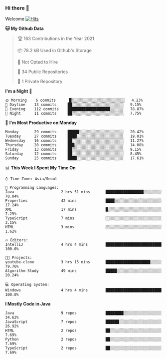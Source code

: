 ### Hi there 👋 

Welcome [![Hits](https://hits.seeyoufarm.com/api/count/incr/badge.svg?url=https%3A%2F%2Fgithub.com%2Fharry4455&count_bg=%2379C83D&title_bg=%23555555&icon=&icon_color=%23E7E7E7&title=hits&edge_flat=false)](https://hits.seeyoufarm.com)


<!--
**harry4455/harry4455** is a ✨ _special_ ✨ repository because its `README.md` (this file) appears on your GitHub profile.

Here are some ideas to get you started:

- 🔭 I’m currently working on ...
- 🌱 I’m currently learning ...
- 👯 I’m looking to collaborate on ...
- 🤔 I’m looking for help with ...
- 💬 Ask me about ...
- 📫 How to reach me: ...
- 😄 Pronouns: ...
- ⚡ Fun fact: ...
-->

<!--START_SECTION:waka-->
**🐱 My Github Data** 

> 🏆 163 Contributions in the Year 2021
 > 
> 📦 78.2 kB Used in Github's Storage 
 > 
> 🚫 Not Opted to Hire
 > 
> 📜 34 Public Repositories 
 > 
> 🔑 1 Private Repository 
 > 
**I'm a Night 🦉** 

```text
🌞 Morning    6 commits      █░░░░░░░░░░░░░░░░░░░░░░░░   4.23% 
🌆 Daytime    13 commits     ██░░░░░░░░░░░░░░░░░░░░░░░   9.15% 
🌃 Evening    112 commits    ███████████████████░░░░░░   78.87% 
🌙 Night      11 commits     ██░░░░░░░░░░░░░░░░░░░░░░░   7.75%

```
📅 **I'm Most Productive on Monday** 

```text
Monday       29 commits     █████░░░░░░░░░░░░░░░░░░░░   20.42% 
Tuesday      27 commits     ████░░░░░░░░░░░░░░░░░░░░░   19.01% 
Wednesday    16 commits     ██░░░░░░░░░░░░░░░░░░░░░░░   11.27% 
Thursday     20 commits     ███░░░░░░░░░░░░░░░░░░░░░░   14.08% 
Friday       13 commits     ██░░░░░░░░░░░░░░░░░░░░░░░   9.15% 
Saturday     12 commits     ██░░░░░░░░░░░░░░░░░░░░░░░   8.45% 
Sunday       25 commits     ████░░░░░░░░░░░░░░░░░░░░░   17.61%

```


📊 **This Week I Spent My Time On** 

```text
⌚︎ Time Zone: Asia/Seoul

💬 Programming Languages: 
Java                     2 hrs 51 mins       █████████████████░░░░░░░░   70.04% 
Properties               42 mins             ████░░░░░░░░░░░░░░░░░░░░░   17.24% 
XML                      17 mins             █░░░░░░░░░░░░░░░░░░░░░░░░   7.25% 
TypeScript               7 mins              ░░░░░░░░░░░░░░░░░░░░░░░░░   3.15% 
HTML                     3 mins              ░░░░░░░░░░░░░░░░░░░░░░░░░   1.62%

🔥 Editors: 
IntelliJ                 4 hrs 4 mins        █████████████████████████   100.0%

🐱‍💻 Projects: 
youtube-clone            3 hrs 15 mins       ████████████████████░░░░░   79.76% 
Algorithm Study          49 mins             █████░░░░░░░░░░░░░░░░░░░░   20.24%

💻 Operating System: 
Windows                  4 hrs 4 mins        █████████████████████████   100.0%

```

**I Mostly Code in Java** 

```text
Java                     9 repos             ████████░░░░░░░░░░░░░░░░░   34.62% 
JavaScript               7 repos             ██████░░░░░░░░░░░░░░░░░░░   26.92% 
HTML                     2 repos             ██░░░░░░░░░░░░░░░░░░░░░░░   7.69% 
Python                   2 repos             ██░░░░░░░░░░░░░░░░░░░░░░░   7.69% 
TypeScript               2 repos             ██░░░░░░░░░░░░░░░░░░░░░░░   7.69%

```



<!--END_SECTION:waka-->
